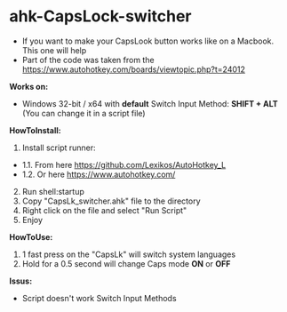 # ahk-CapsLock-switcher
- If you want to make your CapsLook button works like on a Macbook. This one will help
- Part of the code was taken from the https://www.autohotkey.com/boards/viewtopic.php?t=24012

**Works on:**
- Windows 32-bit / x64 with **default** Switch Input Method: **SHIFT + ALT** (You can change it in a script file)

**HowToInstall:**
1. Install script runner:
- 1.1. From here https://github.com/Lexikos/AutoHotkey_L
- 1.2. Or here https://www.autohotkey.com/
2. Run shell:startup
3. Copy "CapsLk_switcher.ahk" file to the directory
4. Right click on the file and select "Run Script"
5. Enjoy

**HowToUse:**
1. 1 fast press on the "CapsLk" will switch system languages
2. Hold for a 0.5 second will change Caps mode **ON** or **OFF**

**Issus:**
- Script doesn't work Switch Input Methods
